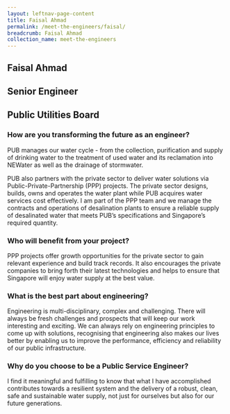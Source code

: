 ```yaml
---
layout: leftnav-page-content
title: Faisal Ahmad
permalink: /meet-the-engineers/faisal/
breadcrumb: Faisal Ahmad
collection_name: meet-the-engineers
---
```


## Faisal Ahmad
## Senior Engineer
## Public Utilities Board

### How are you transforming the future as an engineer?
PUB manages our water cycle - from the collection, purification and supply of drinking water to the treatment of used water and its reclamation into NEWater as well as the drainage of stormwater.

PUB also partners with the private sector to deliver water solutions via Public-Private-Partnership (PPP) projects. The private sector designs, builds, owns and operates the water plant while PUB acquires water services cost effectively. I am part of the PPP team and we manage the contracts and operations of desalination plants to ensure a reliable supply of desalinated water that meets PUB’s specifications and Singapore’s required quantity.

### Who will benefit from your project?
PPP projects offer growth opportunities for the private sector to gain relevant experience and build track records. It also encourages the private companies to bring forth their latest technologies and helps to ensure that Singapore will enjoy water supply at the best value.

### What is the best part about engineering?
Engineering is multi-disciplinary, complex and challenging. There will always be fresh challenges and prospects that will keep our work interesting and exciting. We can always rely on engineering principles to come up with solutions, recognising that engineering also makes our lives better by enabling us to improve the performance, efficiency and reliability of our public infrastructure.

### Why do you choose to be a Public Service Engineer?
I find it meaningful and fulfilling to know that what I have accomplished contributes towards a resilient system and the delivery of a robust, clean, safe and sustainable water supply, not just for ourselves but also for our future generations.
